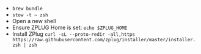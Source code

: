 * `brew bundle`
* `stow -t ~ zsh`
* Open a new shell
* Ensure ZPLUG Home is set: `echo $ZPLUG_HOME`
* Install ZPlug `curl -sL --proto-redir -all,https https://raw.githubusercontent.com/zplug/installer/master/installer.zsh | zsh`
